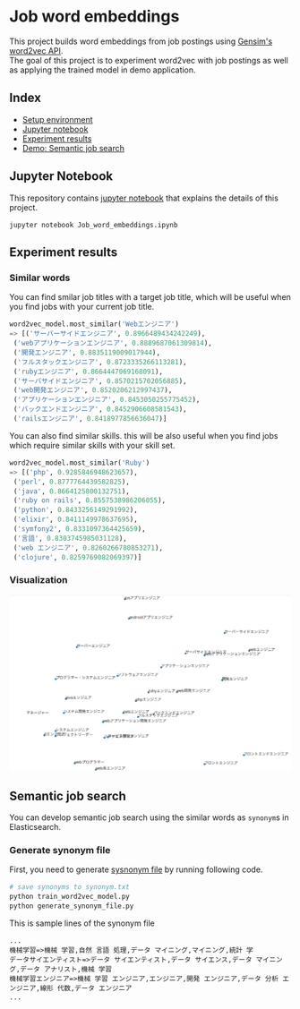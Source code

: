 # Job word embeddings
This project builds word embeddings from job postings using [Gensim's word2vec API](https://radimrehurek.com/gensim/models/word2vec.html).  
The goal of this project is to experiment word2vec with job postings as well as applying the trained model in demo application.

## Index
* [Setup environment](./setup.md)
* [Jupyter notebook](#jupyter_notebook)
* [Experiment results](#experiment_results)
* [Demo: Semantic job search](#semantic_job_search)

## Jupyter Notebook
This repository contains [jupyter notebook](./Job_word_embeddings.ipynb) that explains the details of this project.

```
jupyter notebook Job_word_embeddings.ipynb
```

## Experiment results
### Similar words
You can find smilar job titles with a target job title, which will be useful when you find jobs with your current job title.

```python
word2vec_model.most_similar('Webエンジニア')
=> [('サーバーサイドエンジニア', 0.8966489434242249),
 ('webアプリケーションエンジニア', 0.8889687061309814),
 ('開発エンジニア', 0.8835119009017944),
 ('フルスタックエンジニア', 0.8723335266113281),
 ('rubyエンジニア', 0.8664447069168091),
 ('サーバサイドエンジニア', 0.8570215702056885),
 ('web開発エンジニア', 0.8520206212997437),
 ('アプリケーションエンジニア', 0.8453050255775452),
 ('バックエンドエンジニア', 0.8452906608581543),
 ('railsエンジニア', 0.8418977856636047)]
```

You can also find similar skills. this will be also useful when you find jobs which require similar skills with your skill set.

```python
word2vec_model.most_similar('Ruby')
=> [('php', 0.9285846948623657),
 ('perl', 0.8777764439582825),
 ('java', 0.8664125800132751),
 ('ruby on rails', 0.8557538986206055),
 ('python', 0.8433256149291992),
 ('elixir', 0.8411149978637695),
 ('symfony2', 0.8331097364425659),
 ('言語', 0.8303745985031128),
 ('web エンジニア', 0.8260266780853271),
 ('clojure', 0.8259769082069397)]
```

### Visualization
![](./assets/tsne_visualization.png)

## Semantic job search
You can develop semantic job search using the similar words as `synonym`s in Elasticsearch.  

### Generate synonym file
First, you need to generate [sysnonym file](https://www.elastic.co/guide/en/elasticsearch/reference/master/analysis-synonym-tokenfilter.html) by running following code.

```sh
# save synonyms to synonym.txt
python train_word2vec_model.py
python generate_synonym_file.py
```

This is sample lines of the synonym file

```
...
機械学習=>機械 学習,自然 言語 処理,データ マイニング,マイニング,統計 学
データサイエンティスト=>データ サイエンティスト,データ サイエンス,データ マイニング,データ アナリスト,機械 学習
機械学習エンジニア=>機械 学習 エンジニア,エンジニア,開発 エンジニア,データ 分析 エンジニア,線形 代数,データ エンジニア
...
```

